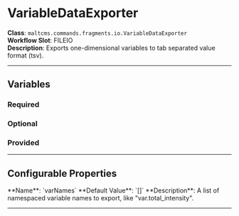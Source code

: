 <h1>VariableDataExporter</h1>

**Class**: `maltcms.commands.fragments.io.VariableDataExporter`  
**Workflow Slot**: FILEIO  
**Description**: Exports one-dimensional variables to tab separated value format (tsv).  

---

<h2>Variables</h2>
<h3>Required</h3>

<h3>Optional</h3>

<h3>Provided</h3>


---

<h2>Configurable Properties</h2>
**Name**: `varNames`  
**Default Value**: `[]`  
**Description**:  
A list of namespaced variable names to export, like "var.total_intensity".  

---


